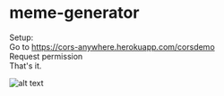 # meme-generator
Setup: <br />
Go to https://cors-anywhere.herokuapp.com/corsdemo <br />
Request permission <br />
That's it. <br />

![alt text](https://i.imgur.com/rQnCwUz.png)
